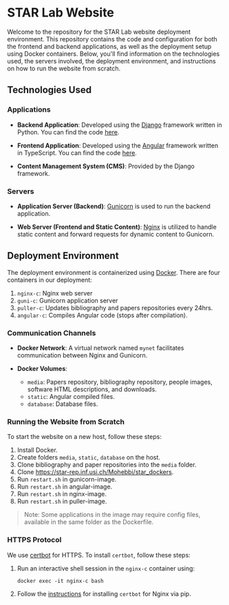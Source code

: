 # STAR Lab Website

Welcome to the repository for the STAR Lab website deployment environment. This repository contains the code and configuration for both the frontend and backend applications, as well as the deployment setup using Docker containers. Below, you'll find information on the technologies used, the servers involved, the deployment environment, and instructions on how to run the website from scratch.

## Technologies Used

### Applications

- **Backend Application**: Developed using the [Django](https://www.djangoproject.com/) framework written in Python. You can find the code [here](https://star-rep.inf.usi.ch/Mohebbi/starlab-server).
  
- **Frontend Application**: Developed using the [Angular](https://angular.io/) framework written in TypeScript. You can find the code [here](https://star-rep.inf.usi.ch/Mohebbi/starlab-ui).

- **Content Management System (CMS)**: Provided by the Django framework.

### Servers

- **Application Server (Backend)**: [Gunicorn](https://gunicorn.org/) is used to run the backend application.

- **Web Server (Frontend and Static Content)**: [Nginx](https://www.nginx.com) is utilized to handle static content and forward requests for dynamic content to Gunicorn.

## Deployment Environment

The deployment environment is containerized using [Docker](https://www.docker.com/). There are four containers in our deployment:

1. `nginx-c`: Nginx web server
2. `guni-c`: Gunicorn application server
3. `puller-c`: Updates bibliography and papers repositories every 24hrs.
4. `angular-c`: Compiles Angular code (stops after compilation).

### Communication Channels

- **Docker Network**: A virtual network named `mynet` facilitates communication between Nginx and Gunicorn.

- **Docker Volumes**:
  - `media`: Papers repository, bibliography repository, people images, software HTML descriptions, and downloads.
  - `static`: Angular compiled files.
  - `database`: Database files.

### Running the Website from Scratch

To start the website on a new host, follow these steps:

1. Install Docker.
2. Create folders `media`, `static`, `database` on the host.
3. Clone bibliography and paper repositories into the `media` folder.
4. Clone https://star-rep.inf.usi.ch/Mohebbi/star_dockers.
5. Run `restart.sh` in gunicorn-image.
6. Run `restart.sh` in angular-image.
7. Run `restart.sh` in nginx-image.
8. Run `restart.sh` in puller-image.

> Note: Some applications in the image may require config files, available in the same folder as the Dockerfile.

### HTTPS Protocol

We use [certbot](https://certbot.eff.org/) for HTTPS. To install `certbot`, follow these steps:

1. Run an interactive shell session in the `nginx-c` container using:
   ```
   docker exec -it nginx-c bash
   ```
2. Follow the [instructions](https://certbot.eff.org/instructions?ws=nginx&os=pip) for installing `certbot` for Nginx via pip.
